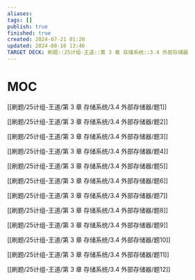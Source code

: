 ```yaml
---
aliases: 
tags: []
publish: true
finished: true
created: 2024-07-21 01:20
updated: 2024-08-16 13:46
TARGET DECK: 刷题::25计组-王道::第 3 章 存储系统::3.4 外部存储器
---
```

# MOC

[[刷题/25计组-王道/第 3 章 存储系统/3.4 外部存储器/题1]]

[[刷题/25计组-王道/第 3 章 存储系统/3.4 外部存储器/题2]]

[[刷题/25计组-王道/第 3 章 存储系统/3.4 外部存储器/题3]]

[[刷题/25计组-王道/第 3 章 存储系统/3.4 外部存储器/题4]]

[[刷题/25计组-王道/第 3 章 存储系统/3.4 外部存储器/题5]]

[[刷题/25计组-王道/第 3 章 存储系统/3.4 外部存储器/题6]]

[[刷题/25计组-王道/第 3 章 存储系统/3.4 外部存储器/题7]]

[[刷题/25计组-王道/第 3 章 存储系统/3.4 外部存储器/题8]]

[[刷题/25计组-王道/第 3 章 存储系统/3.4 外部存储器/题9]]

[[刷题/25计组-王道/第 3 章 存储系统/3.4 外部存储器/题10]]

[[刷题/25计组-王道/第 3 章 存储系统/3.4 外部存储器/题11]]

[[刷题/25计组-王道/第 3 章 存储系统/3.4 外部存储器/题12]]

